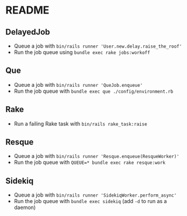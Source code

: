 # README

## DelayedJob

- Queue a job with `bin/rails runner 'User.new.delay.raise_the_roof'`
- Run the job queue using `bundle exec rake jobs:workoff`

## Que

- Queue a job with `bin/rails runner 'QueJob.enqueue'`
- Run the job queue with `bundle exec que ./config/environment.rb`

## Rake

- Run a failing Rake task with `bin/rails rake_task:raise`

## Resque

- Queue a job with `bin/rails runner 'Resque.enqueue(ResqueWorker)'`
- Run the job queue with `QUEUE=* bundle exec rake resque:work`

## Sidekiq

- Queue a job with `bin/rails runner 'SidekiqWorker.perform_async'`
- Run the job queue with `bundle exec sidekiq` (add `-d` to run as a daemon)
